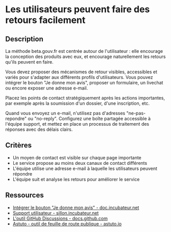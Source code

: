 # Les utilisateurs peuvent faire des retours facilement

## Description

La méthode beta.gouv.fr est centrée autour de l'utilisateur : elle
encourage la conception des produits avec eux, et encourage
naturellement les retours qu'ils peuvent en faire.

Vous devez proposer des mécanismes de retour visibles, accessibles et
variés pour s'adapter aux différents profils d'utilisateurs. Vous
pouvez intégrer le bouton "Je donne mon avis", proposer un formulaire,
un livechat ou encore exposer une adresse e-mail.

Placez les points de contact stratégiquement après les actions
importantes, par exemple après la soumission d'un dossier, d'une
inscription, etc.

Quand vous envoyez un e-mail, n'utilisez pas d'adresses
"ne-pas-repondre" ou "no-reply". Configurez une boîte partagée
accessible à l'équipe support, et mettez en place un processus de
traitement des réponses avec des délais clairs.

## Critères

- Un moyen de contact est visible sur chaque page importante
- Le service propose au moins deux canaux de contact différents
- L'équipe utilise une adresse e-mail à laquelle les utilisateurs
  peuvent répondre
- L'équipe suit et analyse les retours pour améliorer le service

## Ressources

- [Intégrer le bouton "Je donne mon avis" - doc.incubateur.net](https://doc.incubateur.net/communaute/gerer-son-produit/pourquoi-le-deploiement-dun-service-public-en-ligne-est-il-important/integrer-le-bouton-je-donne-mon-avis)
- [Support utilisateur - sillon.incubateur.net](https://sillon.incubateur.net/docs/monitoring/for-business-needs/#support-utilisateur)
- [L'outil GitHub Discussions - docs.github.com](https://docs.github.com/fr/discussions/collaborating-with-your-community-using-discussions/about-discussions)
- [Astuto - outil de feuille de route publique - astuto.io](https://astuto.io/)
